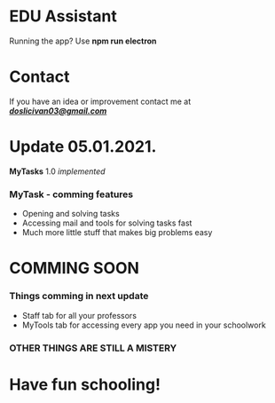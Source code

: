 # EDU Assistant

Running the app? Use **npm run electron**

# Contact

If you have an idea or improvement contact me at ***doslicivan03@gmail.com***

# Update 05.01.2021.

**MyTasks** 1.0 *implemented*

### MyTask - comming features

- Opening and solving tasks
- Accessing mail and tools for solving tasks fast
- Much more little stuff that makes big problems easy

# COMMING SOON

### Things comming in next update

- Staff tab for all your professors
- MyTools tab for accessing every app you need in your schoolwork

### OTHER THINGS ARE STILL A MISTERY

# Have fun schooling!
